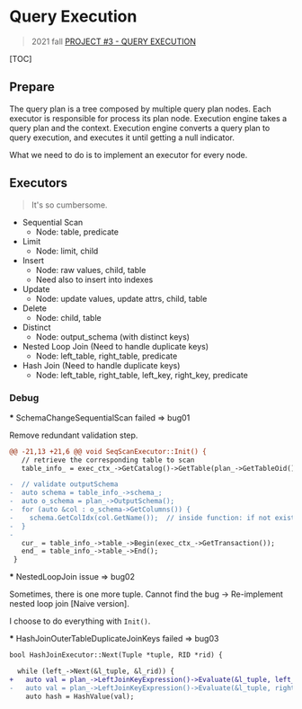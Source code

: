 # Query Execution

> 2021 fall [PROJECT #3 - QUERY EXECUTION](https://15445.courses.cs.cmu.edu/fall2021/project3/)

[TOC]

## Prepare

The query plan is a tree composed by multiple query plan nodes. Each executor is
responsible for process its plan node. Execution engine takes a query plan and
the context. Execution engine converts a query plan to query execution, and
executes it until getting a null indicator.

What we need to do is to implement an executor for every node.

## Executors

> It's so cumbersome.

* Sequential Scan
  * Node: table, predicate
* Limit
  * Node: limit, child
* Insert
  * Node: raw values, child, table
  * Need also to insert into indexes
* Update
  * Node: update values, update attrs, child, table
* Delete
  * Node: child, table
* Distinct
  * Node: output_schema (with distinct keys)
* Nested Loop Join (Need to handle duplicate keys)
  * Node: left_table, right_table, predicate
* Hash Join (Need to handle duplicate keys)
  * Node: left_table, right_table, left_key, right_key, predicate

### Debug

<b>*</b> SchemaChangeSequentialScan failed => bug01

Remove redundant validation step.

```diff
@@ -21,13 +21,6 @@ void SeqScanExecutor::Init() {
   // retrieve the corresponding table to scan
   table_info_ = exec_ctx_->GetCatalog()->GetTable(plan_->GetTableOid());

-  // validate outputSchema
-  auto schema = table_info_->schema_;
-  auto o_schema = plan_->OutputSchema();
-  for (auto &col : o_schema->GetColumns()) {
-    schema.GetColIdx(col.GetName());  // inside function: if not exist, throw a logical_expect
-  }
-
   cur_ = table_info_->table_->Begin(exec_ctx_->GetTransaction());
   end_ = table_info_->table_->End();
 }
```

<b>*</b> NestedLoopJoin issue => bug02

Sometimes, there is one more tuple. Cannot find the bug ->
Re-implement nested loop join [Naive version].

I choose to do everything with `Init()`.

<b>*</b> HashJoinOuterTableDuplicateJoinKeys failed => bug03

```diff
bool HashJoinExecutor::Next(Tuple *tuple, RID *rid) {

  while (left_->Next(&l_tuple, &l_rid)) {
+   auto val = plan_->LeftJoinKeyExpression()->Evaluate(&l_tuple, left_->GetOutputSchema());
-   auto val = plan_->LeftJoinKeyExpression()->Evaluate(&l_tuple, right_->GetOutputSchema());
    auto hash = HashValue(val);

```

